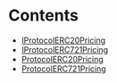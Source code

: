 

# Contents
- [IProtocolERC20Pricing](IProtocolERC20Pricing.sol/interface.IProtocolERC20Pricing.md)
- [IProtocolERC721Pricing](IProtocolERC721Pricing.sol/interface.IProtocolERC721Pricing.md)
- [ProtocolERC20Pricing](ProtocolERC20Pricing.sol/contract.ProtocolERC20Pricing.md)
- [ProtocolERC721Pricing](ProtocolERC721Pricing.sol/contract.ProtocolERC721Pricing.md)
